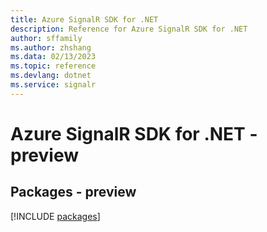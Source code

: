 ```yaml
---
title: Azure SignalR SDK for .NET
description: Reference for Azure SignalR SDK for .NET
author: sffamily
ms.author: zhshang
ms.data: 02/13/2023
ms.topic: reference
ms.devlang: dotnet
ms.service: signalr
---
```

# Azure SignalR SDK for .NET - preview
## Packages - preview
[!INCLUDE [packages](signalr-index.md)]